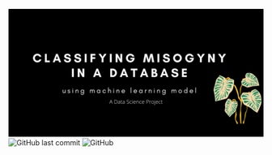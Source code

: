 ![](https://github.com/JoelTanSG/Classify-Misogyny-in-Database/blob/main/Classifying%20misogyny.png)
![GitHub last commit](https://img.shields.io/github/last-commit/JoelTanSG/Classify-Misogyny-in-Database)
![GitHub](https://img.shields.io/github/license/JoelTanSG/Classify-Misogyny-in-Database)
